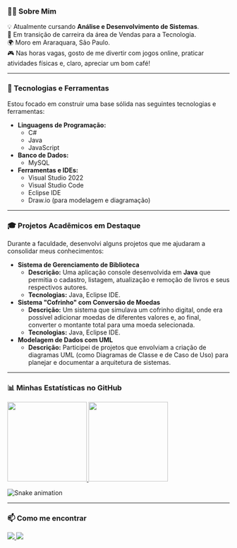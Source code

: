 ### 👨‍💻 Sobre Mim

<p align="left">
  💡 Atualmente cursando <strong>Análise e Desenvolvimento de Sistemas</strong>. <br>
  🚀 Em transição de carreira da área de Vendas para a Tecnologia. <br>
  🌍 Moro em Araraquara, São Paulo. <br>
  🎮 Nas horas vagas, gosto de me divertir com jogos online, praticar atividades físicas e, claro, apreciar um bom café! <br>
</p>

---

### 🚀 Tecnologias e Ferramentas

Estou focado em construir uma base sólida nas seguintes tecnologias e ferramentas:

* **Linguagens de Programação:**
    * C#
    * Java
    * JavaScript
* **Banco de Dados:**
    * MySQL
* **Ferramentas e IDEs:**
    * Visual Studio 2022
    * Visual Studio Code
    * Eclipse IDE
    * Draw.io (para modelagem e diagramação)

---

### 🎓 Projetos Acadêmicos em Destaque

Durante a faculdade, desenvolvi alguns projetos que me ajudaram a consolidar meus conhecimentos:

* **Sistema de Gerenciamento de Biblioteca**
    * **Descrição:** Uma aplicação console desenvolvida em **Java** que permitia o cadastro, listagem, atualização e remoção de livros e seus respectivos autores.
    * **Tecnologias:** Java, Eclipse IDE.
* **Sistema "Cofrinho" com Conversão de Moedas**
    * **Descrição:** Um sistema que simulava um cofrinho digital, onde era possível adicionar moedas de diferentes valores e, ao final, converter o montante total para uma moeda selecionada.
    * **Tecnologias:** Java, Eclipse IDE.
* **Modelagem de Dados com UML**
    * **Descrição:** Participei de projetos que envolviam a criação de diagramas UML (como Diagramas de Classe e de Caso de Uso) para planejar e documentar a arquitetura de sistemas.

---

### 📊 Minhas Estatísticas no GitHub

<div>
  <a href="https://github.com/joaocitozina">
    <img loading="lazy" height="180em" src="https://github-readme-stats.vercel.app/api/top-langs/?username=joaocitozina&layout=compact&langs_count=7&theme=dracula"/>
    <img loading="lazy" height="180em" src="https://github-readme-stats.vercel.app/api?username=joaocitozina&show_icons=true&theme=dracula&include_all_commits=true&count_private=true"/>
  </a>
</div>

![Snake animation]([https://github.com/joaocitozina/joaocitozina/blob/output/github-contribution-grid-snake.svg](https://raw.githubusercontent.com/joaocitozina/joaocitozina/output/github-contribution-grid-snake.svg))

---

### 📫 Como me encontrar

<p align="left">
  <a href="mailto:joao.vitor_br@hotmail.com" alt="Email">
    <img src="https://img.shields.io/badge/-Email-000?style=for-the-badge&logo=microsoftoutlook&logoColor=FFFFFF" />
  </a>
  <a href="https://www.linkedin.com/in/jvbasouza/" alt="LinkedIn">
    <img src="https://img.shields.io/badge/-LinkedIn-000?style=for-the-badge&logo=linkedin&logoColor=FFFFFF" />
  </a>
</p>
